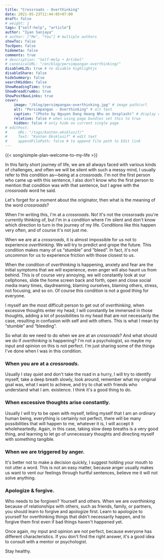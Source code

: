 ```yaml
---
title: "Crossroads - Overthinking"
date: 2021-05-23T11:44:05+07:00
draft: false
# weight: 1
tags: ["self-help", "article"]
author: "Iyan Sanjaya"
# author: ["Me", "You"] # multiple authors
showToc: false
TocOpen: false
hidemeta: false
comments: true
# description: "Self-Help • Artikel"
# canonicalURL: "/en/blog/persimpangan-overthinking/"
disableHLJS: true # to disable highlightjs
disableShare: false
hideSummary: false
searchHidden: false
ShowReadingTime: true
ShowBreadCrumbs: true
ShowPostNavLinks: true
cover:
    image: "/blog/persimpangan-overthinking.jpg" # image path/url
    alt: "Persimpangan - Overthinking" # alt text
    caption: "(Photo by Nguyen Dang Hoang Nhu on Unsplash)" # display caption under cover
    relative: false # when using page bundles set this to true
    hidden: false # only hide on current single page
# editPost:
#     URL: "/tags/konten-eksklusif/"
#     Text: "Konten Eksklusif" # edit text
#     appendFilePath: false # to append file path to Edit link
---
```

{{< song/simple-plan-welcome-to-my-life >}}

In this fairly short journey of life, we are all always faced with various kinds of challenges, and often we will be silent with such a messy mind, I usually refer to this condition as—being at a *crossroads*. I'm not the first person who came up with this sentence, I also don't know who the first person to mention that condition was with that sentence, but I agree with the *crossroads* word he said.

Let's forget for a moment about the originator, then what is the meaning of the word *crossroads*?

When I'm writing this, I'm at a *crossroads*. No! It's not the crossroads you're currently thinking of, but I'm in a condition where I'm silent and don't know which direction to turn in the journey of my life. Conditions like this happen very often, and of course it's not just me.

When we are at a *crossroads*, it is almost impossible for us not to experience *overthinking*. We will try to predict and grope the future. This condition makes many of us “stumble” and “bleed”. In fact, it's not uncommon for us to experience friction with those closest to us.

When the condition of *overthinking* is happening, anxiety and fear are the initial symptoms that we will experience, even anger will also haunt us from behind. This is of course very annoying, we will constantly look at our cellphones, slide the home screen back and forth, open and close social media many times, daydreaming, blaming ourselves, blaming others, stress, not focusing, and so on. Of course this condition is not a good thing for everyone.

I myself am the most difficult person to get out of *overthinking*, when excessive thoughts enter my head, I will constantly be immersed in those thoughts, adding a lot of possibilities to my head that are not necessarily the case, resulting in confusion with self and with others. This is what I mean by “stumble” and “bleeding”.

So what do we need to do when we are at an *crossroads*? And what should we do if *overthinking* is happening? I'm not a psychologist, so maybe my input and opinion on this is not perfect. I'm just sharing some of the things I've done when I was in this condition.

### When you are at a *crossroads*.

Usually I stay quiet and don't take the road in a hurry, I will try to identify myself, take a deep breath slowly, look around, remember what my original goal was, what I want to achieve, and try to chat with friends who understand what I am. existence. I think it's a good thing to do.

### When excessive thoughts arise constantly.

Usually I will try to be open with myself, telling myself that I am an ordinary human being, everything is certainly not perfect, there will be many possibilities that will happen to me, whatever it is, I will accept it wholeheartedly. Again, in this case, taking slow deep breaths is a very good thing, and learning to let go of unnecessary thoughts and directing myself with something tangible.

### When we are triggered by anger.

It's better not to make a decision quickly, I suggest holding your mouth to not utter a word. This is not an easy matter, because anger usually makes us want to vent our feelings through hurtful sentences, believe me it will not solve anything.

### Apologize & forgive.

Who needs to be forgiven? Yourself and others. When we are *overthinking* because of relationships with others, such as friends, family, or partners, you should learn to forgive and apologize first. Learn to apologize to yourself for overthinking things that didn't necessarily happen, and to forgive them first even if bad things haven't happened yet.

Once again, my input and opinion are not perfect, because everyone has different characteristics. If you don't find the right answer, it's a good idea to consult with a mentor or psychologist.

Stay healthy.